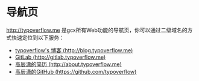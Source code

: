 # 导航页
http://typoverflow.me 是gcx所有Web功能的导航页，你可以通过二级域名的方式快速定位到以下服务：
+ [typoverflow's 博客 (http://blog.typoverflow.me)](http://blog.typoverflow.me)
+ [GitLab (http://gitlab.typoverflow.me)](http://gitlab.typoverflow.me)
+ [高辰潇的简历 (http://about.typoverflow.me)](http://about.typoverflow.me)
+ [高辰潇的GitHub (https://github.com/typoverflow)](https://github.com/typoverflow)